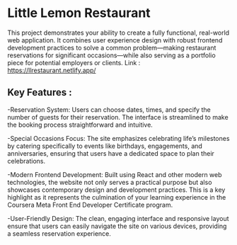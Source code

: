 # Little Lemon Restaurant
This project demonstrates your ability to create a fully functional, real-world web application. It combines user experience design with robust frontend development practices to solve a common problem—making restaurant reservations for significant occasions—while also serving as a portfolio piece for potential employers or clients.
Link : https://llrestaurant.netlify.app/ 

## Key Features :

-Reservation System:
Users can choose dates, times, and specify the number of guests for their reservation. The interface is streamlined to make the booking process straightforward and intuitive.

-Special Occasions Focus:
The site emphasizes celebrating life’s milestones by catering specifically to events like birthdays, engagements, and anniversaries, ensuring that users have a dedicated space to plan their celebrations.

-Modern Frontend Development:
Built using React and other modern web technologies, the website not only serves a practical purpose but also showcases contemporary design and development practices. This is a key highlight as it represents the culmination of your learning experience in the Coursera Meta Front End Developer Certificate program.

-User-Friendly Design:
The clean, engaging interface and responsive layout ensure that users can easily navigate the site on various devices, providing a seamless reservation experience.
